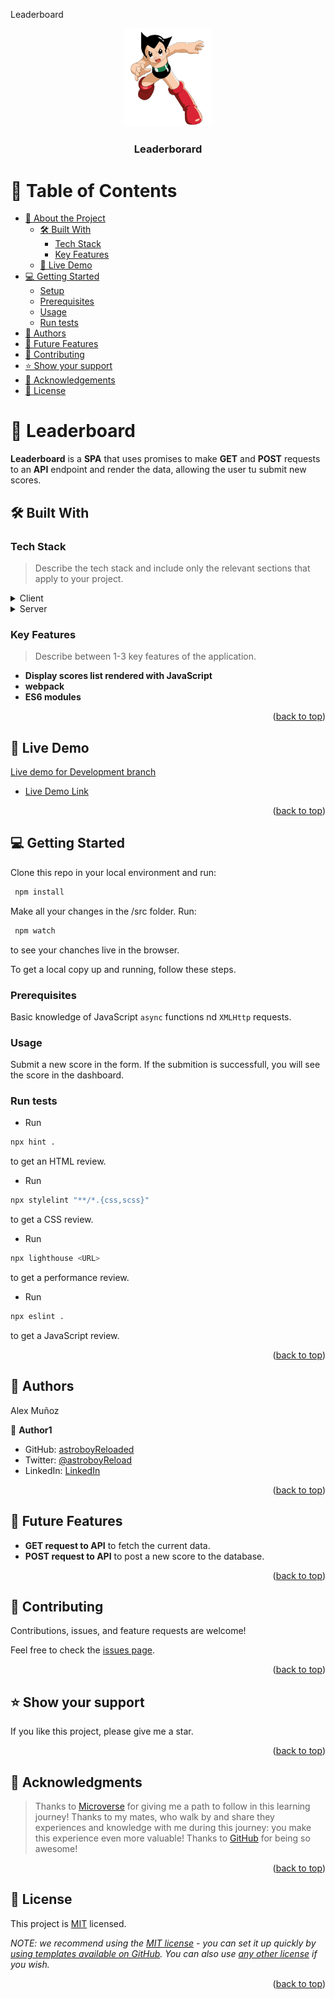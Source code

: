 <a name="readme-top">Leaderboard</a>

<div align="center">
  <img src="./astroboy.png" alt="logo" width="140"  height="auto" />
  <br/>

  <h3><b>Leaderborard</b></h3>

</div>

<!-- TABLE OF CONTENTS -->

# 📗 Table of Contents

- [📖 About the Project](#about-project)
  - [🛠 Built With](#built-with)
    - [Tech Stack](#tech-stack)
    - [Key Features](#key-features)
  - [🚀 Live Demo](#live-demo)
- [💻 Getting Started](#getting-started)
  - [Setup](#setup)
  - [Prerequisites](#prerequisites)
  - [Usage](#usage)
  - [Run tests](#run-tests)
- [👥 Authors](#authors)
- [🔭 Future Features](#future-features)
- [🤝 Contributing](#contributing)
- [⭐️ Show your support](#support)
- [🙏 Acknowledgements](#acknowledgements)
- [📝 License](#license)

<!-- PROJECT DESCRIPTION -->

# 📖 Leaderboard <a name="about-project"></a>

**Leaderboard** is a **SPA** that uses promises to make **GET** and **POST** requests to an **API** endpoint and render the data, allowing the user tu submit new scores.

## 🛠 Built With <a name="built-with"></a>

### Tech Stack <a name="tech-stack"></a>

> Describe the tech stack and include only the relevant sections that apply to your project.

<details>
  <summary>Client</summary>
  <ul>
    <li><a href="https://https://html5.org//">HTML 5</a></li>
    <li><a href="https://www.w3.org/Style/CSS/Overview.en.html">CSS 3</a></li>
    <li><a href="https://www.javascript.com/">JavaScript</a></li>
  </ul>
</details>

<details>
  <summary>Server</summary>
  <ul>
    <li><a href="https://pages.github.com/">GitHub Pages</a></li>
  </ul>
</details>

<!-- Features -->

### Key Features <a name="key-features"></a>

> Describe between 1-3 key features of the application.

- **Display scores list rendered with JavaScript**
- **webpack**
- **ES6 modules**

<p align="right">(<a href="#readme-top">back to top</a>)</p>

<!-- LIVE DEMO -->

## 🚀 Live Demo <a name="live-demo"></a>

[Live demo for Development branch](https://astroboyreloaded.github.io/Leaderboard/dist/)

- [Live Demo Link](https://google.com)

<p align="right">(<a href="#readme-top">back to top</a>)</p>

<!-- GETTING STARTED -->

## 💻 Getting Started <a name="getting-started"></a>

Clone this repo in your local environment and run:
```sh
 npm install
```

Make all your changes in the /src folder.
Run:

```sh
 npm watch
```

to see your chanches live in the browser.

To get a local copy up and running, follow these steps.

### Prerequisites

Basic knowledge of JavaScript `async` functions nd `XMLHttp` requests.

### Usage

Submit a new score in the form. If the submition is successfull, you will see the score in the dashboard.

### Run tests
- Run

```sh
npx hint .
```

to get an HTML review.

- Run

```sh
npx stylelint "**/*.{css,scss}"
```

to get a CSS review.

- Run

```sh
npx lighthouse <URL>
```
to get a performance review.

- Run 

```sh
npx eslint .
```
to get a JavaScript review.


<p align="right">(<a href="#readme-top">back to top</a>)</p>

<!-- AUTHORS -->

## 👥 Authors <a name="authors"></a>

Alex Muñoz

👤 **Author1**

- GitHub: [astroboyReloaded](https://github.com/astroboyReloaded)
- Twitter: [@astroboyReload](https://twitter.com/astroboyReload)
- LinkedIn: [LinkedIn](https://www.linkedin.com/in/astroboyreloaded/)

<p align="right">(<a href="#readme-top">back to top</a>)</p>

<!-- FUTURE FEATURES -->

## 🔭 Future Features <a name="future-features"></a>

- **GET request to API** to fetch the current data.
- **POST request to API** to post a new score to the database.

<p align="right">(<a href="#readme-top">back to top</a>)</p>

<!-- CONTRIBUTING -->

## 🤝 Contributing <a name="contributing"></a>

Contributions, issues, and feature requests are welcome!

Feel free to check the [issues page](../../issues/).

<p align="right">(<a href="#readme-top">back to top</a>)</p>

<!-- SUPPORT -->

## ⭐️ Show your support <a name="support"></a>


If you like this project, please give me a star.

<p align="right">(<a href="#readme-top">back to top</a>)</p>

<!-- ACKNOWLEDGEMENTS -->

## 🙏 Acknowledgments <a name="acknowledgements"></a>


> Thanks to [Microverse](https://www.microverse.org/) for giving me a path to follow in this learning journey!
> Thanks to my mates, who walk by and share they experiences and knowledge with me during this journey: you make this experience even more valuable!
> Thanks to [GitHub](https://github.com/) for being so awesome!

<p align="right">(<a href="#readme-top">back to top</a>)</p>


<!-- LICENSE -->

## 📝 License <a name="license"></a>

This project is [MIT](./LICENSE) licensed.

_NOTE: we recommend using the [MIT license](https://choosealicense.com/licenses/mit/) - you can set it up quickly by [using templates available on GitHub](https://docs.github.com/en/communities/setting-up-your-project-for-healthy-contributions/adding-a-license-to-a-repository). You can also use [any other license](https://choosealicense.com/licenses/) if you wish._

<p align="right">(<a href="#readme-top">back to top</a>)</p>
